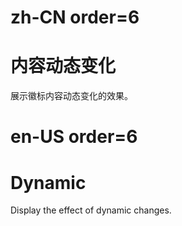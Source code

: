 # zh-CN order=6

# 内容动态变化

展示徽标内容动态变化的效果。

# en-US order=6

# Dynamic

Display the effect of dynamic changes.
